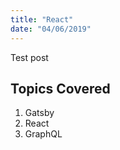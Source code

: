 ```yaml
---
title: "React"
date: "04/06/2019"
---
```


Test post

## Topics Covered

1. Gatsby
2. React
3. GraphQL